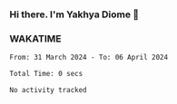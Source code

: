 ### Hi there. I'm Yakhya Diome 👋

### WAKATIME
<!--START_SECTION:waka-->

```txt
From: 31 March 2024 - To: 06 April 2024

Total Time: 0 secs

No activity tracked
```

<!--END_SECTION:waka-->
